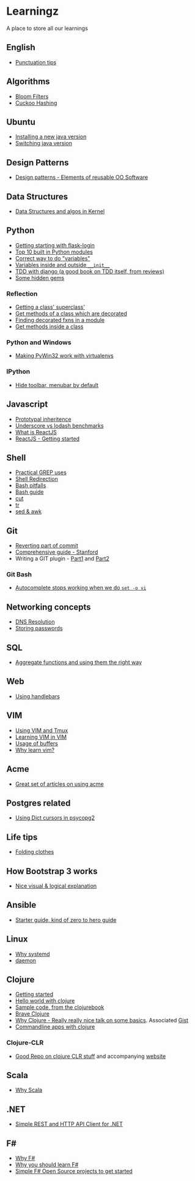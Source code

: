 Learningz
=========

A place to store all our learnings

## English

* [Punctuation tips](https://medium.com/@wwnorton/punctuation-tips-a5e0d4a5e990)

## Algorithms

* [Bloom Filters](http://maciejczyzewski.me/2014/10/18/bloom-filters-fast-and-simple.html)
* [Cuckoo Hashing](http://en.wikipedia.org/wiki/Cuckoo_hashing)

## Ubuntu

* [Installing a new java version](http://openjdk.java.net/install/)
* [Switching java version](https://www.digitalocean.com/community/tutorials/how-to-install-java-on-ubuntu-with-apt-get)

## Design Patterns

* [Design patterns - Elements of reusable OO Software](http://www.uml.org.cn/c++/pdf/DesignPatterns.pdf)
 
## Data Structures

* [Data Structures and algos in Kernel](http://cstheory.stackexchange.com/questions/19759/core-algorithms-deployed/19773#19773)
 
## Python

* [Getting starting with flask-login](https://gist.github.com/shrayas/10004888)
* [Top 10 built in Python modules](http://www.reddit.com/r/Python/comments/28yo37/what_are_the_top_10_builtin_python_modules_that_a/)
* [Correct way to do "variables"](http://stackoverflow.com/questions/9056957/correct-way-to-define-class-variables-in-python)
* [Variables inside and outside `__init__`](http://stackoverflow.com/questions/1537202/variables-inside-and-outside-of-a-class-init-function)
* [TDD with django (a good book on TDD itself, from reviews)](http://chimera.labs.oreilly.com/books/1234000000754/index.html)
* [Some hidden gems](http://stackoverflow.com/questions/101268/hidden-features-of-python)

### Reflection

* [Getting a class' superclass'](http://stackoverflow.com/questions/1401661/python-list-all-base-classes-in-a-hierarchy)
* [Get methods of a class which are decorated](http://stackoverflow.com/questions/5910703/howto-get-all-methods-of-a-python-class-with-given-decorator)
* [Finding decorated fxns in a module](http://stackoverflow.com/questions/2144109/find-all-decorated-functions-in-a-module)
* [Get methods inside a class](http://stackoverflow.com/questions/1911281/how-do-i-get-list-of-methods-in-a-python-class)

### Python and Windows
* [Making PyWin32 work with virtualenvs](http://www.activestate.com/blog/2010/12/tips-activepython-pywin32-and-virtualenv)

### IPython
* [Hide toolbar, menubar by default](http://stackoverflow.com/questions/23540870/ipython-notebook-how-to-toggle-header-invisible-by-default)

## Javascript

* [Prototypal inheritence](http://oli.me.uk/2013/06/01/prototypical-inheritance-done-right/)
* [Underscore vs lodash benchmarks](http://pastie.org/9699461#)
* [What is ReactJS](http://www.funnyant.com/reactjs-what-is-it/)
* [ReactJS - Getting started](http://scotch.io/tutorials/javascript/learning-react-getting-started-and-concepts)


## Shell

* [Practical GREP uses](http://www.thegeekstuff.com/2009/03/15-practical-unix-grep-command-examples/)
* [Shell Redirection](http://wiki.bash-hackers.org/howto/redirection_tutorial)
* [Bash pitfalls](http://mywiki.wooledge.org/BashPitfalls)
* [Bash guide](http://mywiki.wooledge.org/BashGuide)
* [cut](http://www.folkstalk.com/2012/02/cut-command-in-unix-linux-examples.html)
* [tr](http://www.thegeekstuff.com/2012/12/linux-tr-command/)
* [sed & awk](http://www.tldp.org/LDP/abs/html/sedawk.html)

## Git

* [Reverting part of commit](http://stackoverflow.com/questions/4795600/reverting-part-of-a-commit-with-git)
* [Comprehensive guide - Stanford](http://www-cs-students.stanford.edu/~blynn/gitmagic/)
* Writing a GIT plugin - [Part1](http://adamcod.es/2013/07/12/how-to-create-git-plugin.html) and [Part2](http://adamcod.es/2013/07/19/how-to-create-git-plugin-part2.html)

### Git Bash
* [Autocomplete stops working when we do `set -o vi`](http://stackoverflow.com/questions/2252183/tab-autocompletion-in-bash-vi-shell-mode)

## Networking concepts

* [DNS Resolution](http://blog.taos.com/2013/11/19/dns-resolution-a-primer/)
* [Storing passwords](https://crackstation.net/hashing-security.htm)

## SQL

* [Aggregate functions and using them the right way](http://www.looker.com/news/blog/aggregate-functions-gone-bad-and-joins-who-made-them-way)

## Web

* [Using handlebars](http://jsfiddle.net/raghothams/BQ3SD/5/)
 
## VIM

* [Using VIM and Tmux](http://www.devcasts.io/p/boost-your-productivity-with-vim-and-tmux/)
* [Learning VIM in VIM](http://nerds.weddingpartyapp.com/tech/2013/11/17/mastering-vim-in-vim/)
* [Usage of buffers](http://www.reddit.com/r/vim/comments/1ujrvg/proper_usage_of_buffers/)
* [Why learn vim?](http://www.reddit.com/r/vim/comments/1u8tbi/advice_for_those_resolving_to_learn_vim/)


## Acme

* [Great set of articles on using acme](http://echosa.github.io/blog/2014/06/18/lets-try-acme-ep-0-research/)

## Postgres related

* [Using Dict cursors in psycopg2](http://initd.org/psycopg/docs/extras.html#dictionary-like-cursor)

## Life tips

* [Folding clothes](https://www.youtube.com/watch?feature=player_embedded&v=Ark90G_aWLM)

## How Bootstrap 3 works

* [Nice visual & logical explanation](http://www.helloerik.com/the-subtle-magic-behind-why-the-bootstrap-3-grid-works)


## Ansible

* [Starter guide, kind of zero to hero guide](https://serversforhackers.com/editions/2014/08/26/getting-started-with-ansible/)


## Linux

* [Why systemd](http://blog.jorgenschaefer.de/2014/07/why-systemd.html)
* [daemon](http://www.freedesktop.org/software/systemd/man/daemon.html)

## Clojure

* [Getting started](http://java.ociweb.com/mark/clojure/article.html)
* [Hello world with clojure](http://ben.vandgrift.com/2013/03/13/clojure-hello-world.html)
* [Sample code, from the clojurebook](https://github.com/clojurebook/ClojureProgramming)
* [Brave Clojure](http://www.braveclojure.com/)
* [Why Clojure - Really really nice talk on some basics](https://www.youtube.com/watch?v=alMbUJneFn0). Associated [Gist](https://gist.github.com/brandonbloom/8429988)
* [Commandline apps with clojure](http://www.beaconhill.com/blog/?p=283)

### Clojure-CLR

* [Good Repo on clojure CLR stuff](https://github.com/rippinrobr/clojure-clr-intro) and accompanying [website](http://www.myclojureadventure.com/)

## Scala

* [Why Scala](https://www.youtube.com/watch?v=LH75sJAR0hc)

## .NET

* [Simple REST and HTTP API Client for .NET](https://github.com/kato-im/RestSharp)

## F\# 

* [Why F#](http://fsharpforfunandprofit.com/why-use-fsharp/)
* [Why you should learn F#](http://www.codemag.com/Article/1203081)
* [Simple F# Open Source projects to get started](http://stackoverflow.com/questions/383848/f-open-source-projects)
